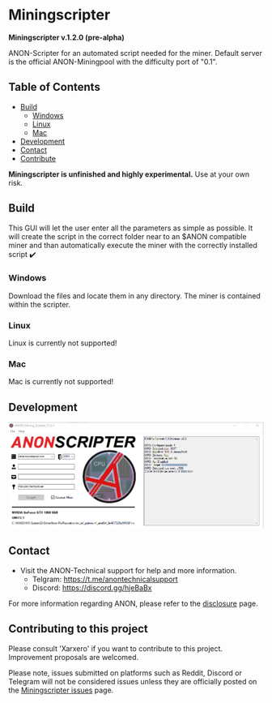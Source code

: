# Miningscripter

**Miningscripter v.1.2.0 (pre-alpha)**

ANON-Scripter for an automated script needed for the miner.
Default server is the official ANON-Miningpool with the difficulty port of "0.1".


## Table of Contents

- [Build](#build)
	- [Windows](#windows)
	- [Linux](#linux)
	- [Mac](#mac)
- [Development](#development)
- [Contact](#contact)
- [Contribute](#Contributing-to-this-project)


**Miningscripter is unfinished and highly experimental.** Use at your own risk.
<!-- ### Any optional sections -->


## Build
This GUI will let the user enter all the parameters as simple as possible. It will create the script in the correct folder near to an $ANON compatible miner and than automatically execute the miner with the correctly installed script ✔️


### Windows
Download the files and locate them in any directory. The miner is contained within the scripter.

### Linux
Linux is currently not supported!

### Mac
Mac is currently not supported!


## Development
![alt text](https://github.com/Xarxero/miningscripter/blob/master/miner_example.png)

## Contact

- Visit the ANON-Technical support for help and more information.
	- Telgram: https://t.me/anontechnicalsupport
  	- Discord: https://discord.gg/hjeBaBx
	
For more information regarding ANON, please refer to the [disclosure](https://www.anonfork.io/disclosure) page.


## Contributing to this project

Please consult 'Xarxero' if you want to contribute to this project. Improvement proposals are welcomed.

Please note, issues submitted on platforms such as Reddit, Discord or Telegram will not be considered issues unless they are officially posted on the [Miningscripter issues](https://github.com/Xarxero/miningscripter/issues) page.
